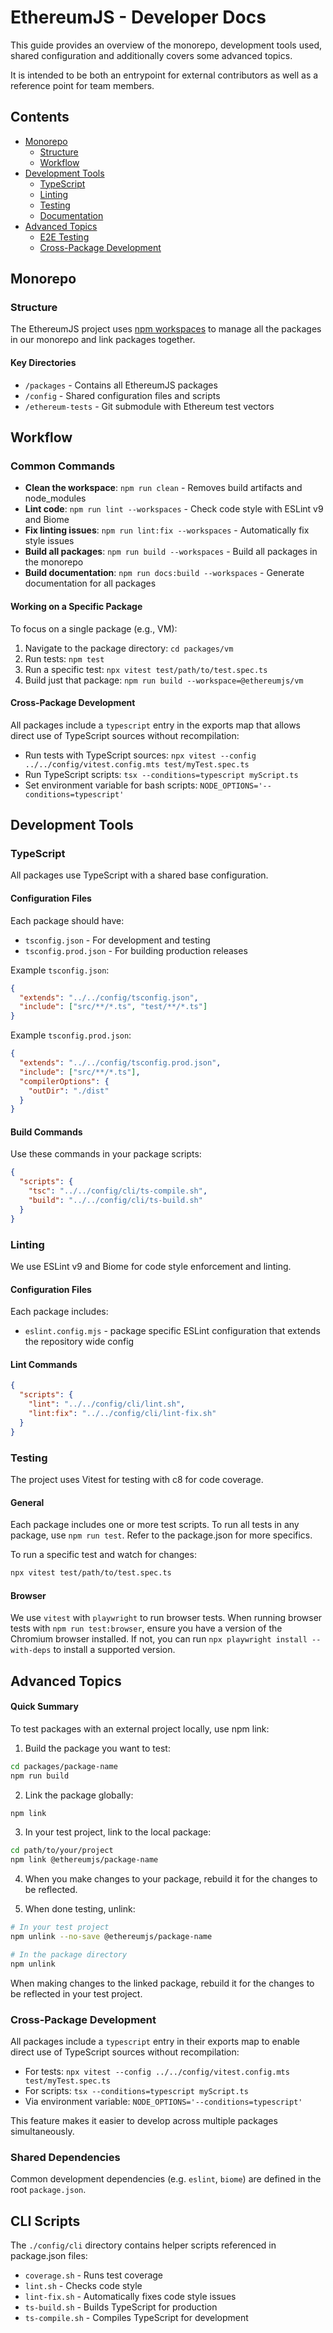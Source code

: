 # EthereumJS - Developer Docs

This guide provides an overview of the monorepo, development tools used, shared configuration and additionally covers some advanced topics.

It is intended to be both an entrypoint for external contributors as well as a reference point for team members.

## Contents

- [Monorepo](#monorepo)
  - [Structure](#structure)
  - [Workflow](#workflow)
- [Development Tools](#development-tools)
  - [TypeScript](#typescript)
  - [Linting](#linting)
  - [Testing](#testing)
  - [Documentation](#documentation)
- [Advanced Topics](#advanced-topics)
  - [E2E Testing](#e2e-testing)
  - [Cross-Package Development](#cross-package-development)

## Monorepo

### Structure

The EthereumJS project uses [npm workspaces](https://docs.npmjs.com/cli/v7/using-npm/workspaces) to manage all the packages in our monorepo and link packages together.

#### Key Directories

- `/packages` - Contains all EthereumJS packages
- `/config` - Shared configuration files and scripts
- `/ethereum-tests` - Git submodule with Ethereum test vectors

## Workflow

### Common Commands

- **Clean the workspace**: `npm run clean` - Removes build artifacts and node_modules
- **Lint code**: `npm run lint --workspaces` - Check code style with ESLint v9 and Biome
- **Fix linting issues**: `npm run lint:fix --workspaces` - Automatically fix style issues
- **Build all packages**: `npm run build --workspaces` - Build all packages in the monorepo
- **Build documentation**: `npm run docs:build --workspaces` - Generate documentation for all packages

#### Working on a Specific Package

To focus on a single package (e.g., VM):

1. Navigate to the package directory: `cd packages/vm`
2. Run tests: `npm test`
3. Run a specific test: `npx vitest test/path/to/test.spec.ts`
4. Build just that package: `npm run build --workspace=@ethereumjs/vm`

#### Cross-Package Development

All packages include a `typescript` entry in the exports map that allows direct use of TypeScript sources without recompilation:

- Run tests with TypeScript sources: `npx vitest --config ../../config/vitest.config.mts test/myTest.spec.ts`
- Run TypeScript scripts: `tsx --conditions=typescript myScript.ts`
- Set environment variable for bash scripts: `NODE_OPTIONS='--conditions=typescript'`

## Development Tools

### TypeScript

All packages use TypeScript with a shared base configuration.

#### Configuration Files

Each package should have:

- `tsconfig.json` - For development and testing
- `tsconfig.prod.json` - For building production releases

Example `tsconfig.json`:
```json
{
  "extends": "../../config/tsconfig.json",
  "include": ["src/**/*.ts", "test/**/*.ts"]
}
```

Example `tsconfig.prod.json`:
```json
{
  "extends": "../../config/tsconfig.prod.json",
  "include": ["src/**/*.ts"],
  "compilerOptions": {
    "outDir": "./dist"
  }
}
```

#### Build Commands

Use these commands in your package scripts:

```json
{
  "scripts": {
    "tsc": "../../config/cli/ts-compile.sh",
    "build": "../../config/cli/ts-build.sh"
  }
}
```

### Linting

We use ESLint v9 and Biome for code style enforcement and linting.

#### Configuration Files

Each package includes:

- `eslint.config.mjs` - package specific ESLint configuration that extends the repository wide config


#### Lint Commands

```json
{
  "scripts": {
    "lint": "../../config/cli/lint.sh",
    "lint:fix": "../../config/cli/lint-fix.sh"
  }
}
```

### Testing

The project uses Vitest for testing with c8 for code coverage.

#### General

Each package includes one or more test scripts.  To run all tests in any package, use `npm run test`.  Refer to the package.json for more specifics.

To run a specific test and watch for changes:

```sh
npx vitest test/path/to/test.spec.ts
```

#### Browser

We use `vitest` with `playwright` to run browser tests.  When running browser tests with `npm run test:browser`, ensure you have a version of the Chromium browser installed.  If not, you can run `npx playwright install --with-deps` to install a supported version.

## Advanced Topics

#### Quick Summary

To test packages with an external project locally, use npm link:

1. Build the package you want to test:
```sh
cd packages/package-name
npm run build
```

2. Link the package globally:
```sh
npm link
```

3. In your test project, link to the local package:
```sh
cd path/to/your/project
npm link @ethereumjs/package-name
```

4. When you make changes to your package, rebuild it for the changes to be reflected.

5. When done testing, unlink:
```sh
# In your test project
npm unlink --no-save @ethereumjs/package-name

# In the package directory
npm unlink
```

When making changes to the linked package, rebuild it for the changes to be reflected in your test project.

### Cross-Package Development

All packages include a `typescript` entry in their exports map to enable direct use of TypeScript sources without recompilation:

- For tests: `npx vitest --config ../../config/vitest.config.mts test/myTest.spec.ts`
- For scripts: `tsx --conditions=typescript myScript.ts`
- Via environment variable: `NODE_OPTIONS='--conditions=typescript'`

This feature makes it easier to develop across multiple packages simultaneously.

### Shared Dependencies

Common development dependencies (e.g. `eslint`, `biome`) are defined in the root `package.json`. 

## CLI Scripts

The `./config/cli` directory contains helper scripts referenced in package.json files:

- `coverage.sh` - Runs test coverage
- `lint.sh` - Checks code style
- `lint-fix.sh` - Automatically fixes code style issues
- `ts-build.sh` - Builds TypeScript for production
- `ts-compile.sh` - Compiles TypeScript for development
